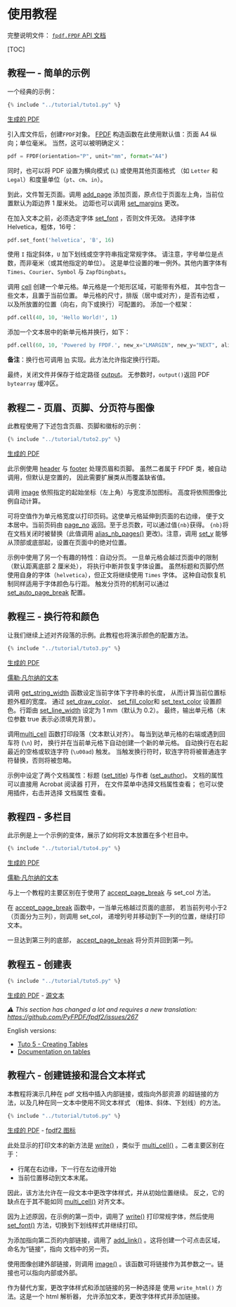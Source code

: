 # 使用教程 #

完整说明文件：
[`fpdf.FPDF` API 文档](https://pyfpdf.github.io/fpdf2/fpdf/fpdf.html#fpdf.fpdf.FPDF)

[TOC]

## 教程一 - 简单的示例 ##

一个经典的示例：

```python
{% include "../tutorial/tuto1.py" %}
```

[生成的 PDF](https://github.com/PyFPDF/fpdf2/raw/master/tutorial/tuto1.pdf)

引入库文件后，创建`FPDF`对象。
[FPDF](fpdf/fpdf.html#fpdf.fpdf.FPDF)
构造函数在此使用默认值：页面 A4 纵向；单位毫米。
当然，这可以被明确定义：

```python
pdf = FPDF(orientation="P", unit="mm", format="A4")
```

同时，也可以将 PDF 设置为横向模式 (`L`) 或使用其他页面格式
（如 `Letter` 和 `Legal`）和度量单位（`pt`、`cm`、`in`）。

到此，文件暂无页面。调用
[add_page](fpdf/fpdf.html#fpdf.fpdf.FPDF.add_page)
添加页面，原点位于页面左上角，当前位置默认为距边界 1 厘米处。
边距也可以调用
[set_margins](fpdf/fpdf.html#fpdf.fpdf.FPDF.set_margins) 更改。

在加入文本之前，必须选定字体
[set_font](fpdf/fpdf.html#fpdf.fpdf.FPDF.set_font)
，否则文件无效。
选择字体 Helvetica，粗体，16号：

```python
pdf.set_font('helvetica', 'B', 16)
```

使用 `I` 指定斜体，`U` 加下划线或空字符串指定常规字体。
请注意，字号单位是点数，而非毫米（或其他指定的单位）。
这是单位设置的唯一例外。其他内置字体有
`Times`、`Courier`、`Symbol` 与 `ZapfDingbats`。

调用 [cell](fpdf/fpdf.html#fpdf.fpdf.FPDF.cell) 
创建一个单元格。单元格是一个矩形区域，可能带有外框，
其中包含一些文本，且置于当前位置。
单元格的尺寸，排版（居中或对齐），是否有边框
，以及所放置的位置（向右，向下或换行）可配置的。
添加一个框架：

```python
pdf.cell(40, 10, 'Hello World!', 1)
```

添加一个文本居中的新单元格并换行，如下：

```python
pdf.cell(60, 10, 'Powered by FPDF.', new_x="LMARGIN", new_y="NEXT", align='C')
```

**备注**：换行也可调用
[ln](fpdf/fpdf.html#fpdf.fpdf.FPDF.ln)
实现。此方法允许指定换行行距。

最终，关闭文件并保存于给定路径
[output](fpdf/fpdf.html#fpdf.fpdf.FPDF.output)。
无参数时，`output()`返回 PDF `bytearray` 缓冲区。

## 教程二 - 页眉、页脚、分页符与图像 ##

此教程使用了下述包含页眉、页脚和徽标的示例：

```python
{% include "../tutorial/tuto2.py" %}
```

[生成的 PDF](https://github.com/PyFPDF/fpdf2/raw/master/tutorial/tuto2.pdf)

此示例使用 
[header](fpdf/fpdf.html#fpdf.fpdf.FPDF.header) 与
[footer](fpdf/fpdf.html#fpdf.fpdf.FPDF.footer) 
处理页眉和页脚。
虽然二者属于 FPDF 类，被自动调用，但默认是空置的，
因此需要扩展类从而覆盖缺省值。

调用 [image](fpdf/fpdf.html#fpdf.fpdf.FPDF.image) 
依照指定的起始坐标（左上角）与宽度添加图标。
高度将依照图像比例自动计算。

可将空值作为单元格宽度以打印页码。这使单元格延伸到页面的右边缘，
便于文本居中。当前页码由
[page_no](fpdf/fpdf.html#fpdf.fpdf.FPDF.page_no) 
返回。至于总页数，可以通过值`{nb}`获得。
`{nb}`将在文档关闭时被替换（此值调用
[alias_nb_pages()](fpdf/fpdf.html#fpdf.fpdf.FPDF.alias_nb_pages)
更改)。注意，调用 
[set_y](fpdf/fpdf.html#fpdf.fpdf.FPDF.set_y) 
能够从顶部或底部起，设置在页面中的绝对位置。

示例中使用了另一个有趣的特性：自动分页。
一旦单元格会越过页面中的限制（默认距离底部 2 厘米处），
将执行中断并恢复字体设置。
虽然标题和页脚仍然使用自身的字体（`helvetica`），但正文将继续使用 `Times` 字体。
这种自动恢复机制同样适用于字体颜色与行距。
触发分页符的机制可以通过
[set_auto_page_break](fpdf/fpdf.html#fpdf.fpdf.FPDF.set_auto_page_break) 配置。


## 教程三 - 换行符和颜色 ##

让我们继续上述对齐段落的示例。此教程也将演示颜色的配置方法。

```python
{% include "../tutorial/tuto3.py" %}
```

[生成的 PDF](https://github.com/PyFPDF/fpdf2/raw/master/tutorial/tuto3.pdf)

[儒勒·凡尔纳的文本](https://github.com/PyFPDF/fpdf2/raw/master/tutorial/20k_c1.txt)

调用 [get_string_width](fpdf/fpdf.html#fpdf.fpdf.FPDF.get_string_width) 
函数设定当前字体下字符串的长度，
从而计算当前位置标题外框的宽度。
通过 [set_draw_color](fpdf/fpdf.html#fpdf.fpdf.FPDF.set_draw_color)、
[set_fill_color](fpdf/fpdf.html#fpdf.fpdf.FPDF.set_fill_color)和
[set_text_color](fpdf/fpdf.html#fpdf.fpdf.FPDF.set_text_color)
设置颜色。行距由 
[set_line_width](fpdf/fpdf.html#fpdf.fpdf.FPDF.set_line_width) 
设定为 1 mm（默认为 0.2）。
最终，输出单元格（末位参数 true 表示必须填充背景）。

调用[multi_cell](fpdf/fpdf.html#fpdf.fpdf.FPDF.multi_cell)
函数打印段落（文本默认对齐）。
每当到达单元格的右端或遇到回车符 (`\n`) 时，
换行并在当前单元格下自动创建一个新的单元格。
自动换行在右起最近的空格或软连字符 (`\u00ad`) 触发。
当触发换行符时，软连字符将被普通连字符替换，否则将被忽略。

示例中设定了两个文档属性：标题
([set_title](fpdf/fpdf.html#fpdf.fpdf.FPDF.set_title)) 
与作者
([set_author](fpdf/fpdf.html#fpdf.fpdf.FPDF.set_author))。
文档的属性可以直接用 Acrobat 阅读器 打开，
在文件菜单中选择文档属性查看；
也可以使用插件，右击并选择 文档属性 查看。

## 教程四 - 多栏目 ##

此示例是上一个示例的变体，展示了如何将文本放置在多个栏目中。

```python
{% include "../tutorial/tuto4.py" %}
```

[生成的 PDF](https://github.com/PyFPDF/fpdf2/raw/master/tutorial/tuto4.pdf)

[儒勒·凡尔纳的文本](https://github.com/PyFPDF/fpdf2/raw/master/tutorial/20k_c1.txt)

与上一个教程的主要区别在于使用了
[accept_page_break](fpdf/fpdf.html#fpdf.fpdf.FPDF.accept_page_break) 
与 set_col 方法。

在 [accept_page_break](fpdf/fpdf.html#fpdf.fpdf.FPDF.accept_page_break) 
函数中，一当单元格越过页面的底部，
若当前列号小于2（页面分为三列），则调用 set_col，
递增列号并移动到下一列的位置，继续打印文本。

一旦达到第三列的底部，
[accept_page_break](fpdf/fpdf.html#fpdf.fpdf.FPDF.accept_page_break) 
将分页并回到第一列。

## 教程五 - 创建表 ##

```python
{% include "../tutorial/tuto5.py" %}
```

[生成的 PDF](https://github.com/PyFPDF/fpdf2/raw/master/tutorial/tuto5.pdf) -
[源文本](https://github.com/PyFPDF/fpdf2/raw/master/tutorial/countries.txt)

_⚠️ This section has changed a lot and requires a new translation: <https://github.com/PyFPDF/fpdf2/issues/267>_

English versions:

* [Tuto 5 - Creating Tables](https://pyfpdf.github.io/fpdf2/Tutorial.html#tuto-5-creating-tables)
* [Documentation on tables](https://pyfpdf.github.io/fpdf2/Tables.html)

## 教程六 - 创建链接和混合文本样式 ##

本教程将演示几种在 pdf 文档中插入内部链接，或指向外部资源
的超链接的方法，以及几种在同一文本中使用不同文本样式
（粗体、斜体、下划线）的方法。

```python
{% include "../tutorial/tuto6.py" %}
```

[生成的 PDF](https://github.com/PyFPDF/fpdf2/raw/master/tutorial/tuto6.pdf) -
[fpdf2 图标](https://raw.githubusercontent.com/PyFPDF/fpdf2/master/docs/fpdf2-logo.png)

此处显示的打印文本的新方法是
[write()](https://pyfpdf.github.io/fpdf2/fpdf/fpdf.html#fpdf.fpdf.FPDF.write)
，类似于
[multi_cell()](https://pyfpdf.github.io/fpdf2/fpdf/fpdf.html#fpdf.fpdf.FPDF.multi_cell)
。二者主要区别在于：

- 行尾在右边缘，下一行在左边缘开始
- 当前位置移动到文本末尾。

因此，该方法允许在一段文本中更改字体样式，并从初始位置继续。
反之，它的缺点在于其不能如同
[multi_cell()](https://pyfpdf.github.io/fpdf2/fpdf/fpdf.html#fpdf.fpdf.FPDF.multi_cell)
对齐文本。

因为上述原因，在示例的第一页中，调用了
[write()](https://pyfpdf.github.io/fpdf2/fpdf/fpdf.html#fpdf.fpdf.FPDF.write)
打印常规字体，然后使用
[set_font()](https://pyfpdf.github.io/fpdf2/fpdf/fpdf.html#fpdf.fpdf.FPDF.set_font)
方法，切换到下划线样式并继续打印。

为添加指向第二页的内部链接，调用了
[add_link()](https://pyfpdf.github.io/fpdf2/fpdf/fpdf.html#fpdf.fpdf.FPDF.add_link)
。这将创建一个可点击区域，命名为“链接”，指向
文档中的另一页。

使用图像创建外部链接，则调用
[image()](https://pyfpdf.github.io/fpdf2/fpdf/fpdf.html#fpdf.fpdf.FPDF.image)
。该函数可将链接作为其参数之一。链接也可以指向内部或外部。

作为替代方案，更改字体样式和添加链接的另一种选择是
使用 `write_html()` 方法。这是一个 html 解析器，
允许添加文本，更改字体样式并添加链接。

